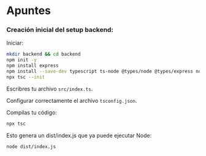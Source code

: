 # Apuntes

### Creación inicial del setup backend:

Iniciar:

```sh
mkdir backend && cd backend
npm init -y
npm install express
npm install --save-dev typescript ts-node @types/node @types/express nodemon
npx tsc --init
```

Escribres tu archivo `src/index.ts`.

Configurar correctamente el archivo `tsconfig.json`.

Compilas tu código:

```sh
npx tsc
```

Esto genera un dist/index.js que ya puede ejecutar Node:

```sh
node dist/index.js
```

####